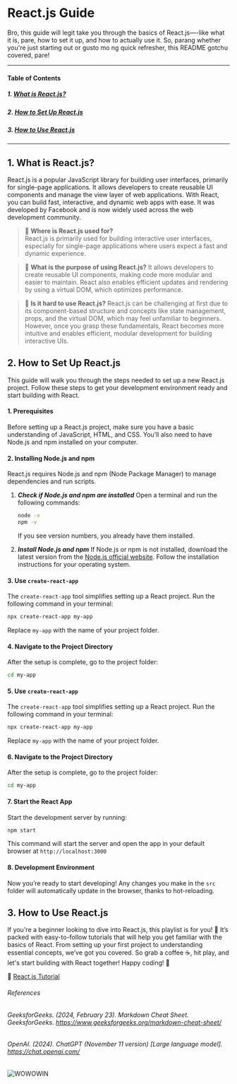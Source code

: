 # React.js Guide

Bro, this guide will legit take you through the basics of React.js—-like what it is, pare, how to set it up, and how to actually use it. So, parang whether you're just starting out or gusto mo ng quick refresher, this README gotchu covered, pare!

---

#### Table of Contents
##### 1. [What is React.js?](#what-is-reactjs)
##### 2. [How to Set Up React.js](#how-to-set-up-reactjs)
##### 3. [How to Use React.js](#how-to-use-reactjs)

---

## 1. What is React.js?

React.js is a popular JavaScript library for building user interfaces, primarily for single-page applications. It allows developers to create reusable UI components and manage the view layer of web applications. With React, you can build fast, interactive, and dynamic web apps with ease. It was developed by Facebook and is now widely used across the web development community.

>🚋 **Where is React.js used for?**                                                                                 
React.js is primarily used for building interactive user interfaces, especially for single-page applications where users expect a fast and dynamic experience.

>🔎 **What is the purpose of using React.js?**
It allows developers to create reusable UI components, making code more modular and easier to maintain. React also enables efficient updates and rendering by using a virtual DOM, which optimizes performance.


>🔨 **Is it hard to use React.js?**
React.js can be challenging at first due to its component-based structure and concepts like state management, props, and the virtual DOM, which may feel unfamiliar to beginners. However, once you grasp these fundamentals, React becomes more intuitive and enables efficient, modular development for building interactive UIs.

## 2. How to Set Up React.js

This guide will walk you through the steps needed to set up a new React.js project. Follow these steps to get your development environment ready and start building with React.


#### 1. Prerequisites

Before setting up a React.js project, make sure you have a basic understanding of JavaScript, HTML, and CSS. You’ll also need to have Node.js and npm installed on your computer.

#### 2. Installing Node.js and npm

React.js requires Node.js and npm (Node Package Manager) to manage dependencies and run scripts.
   1. ***Check if Node.js and npm are installed***
      Open a terminal and run the following commands:
      ```bash
      node -v
      npm -v
      ```
      If you see version numbers, you already have them installed.

   2. ***Install Node.js and npm***
      If Node.js or npm is not installed, download the latest version from the [Node.js official website](https://nodejs.org/). Follow the installation instructions for your operating system.

  
#### 3. Use `create-react-app`
   The `create-react-app` tool simplifies setting up a React project. Run the following command in your terminal:
   ```bash
   npx create-react-app my-app
   ```
   Replace `my-app` with the name of your project folder.

#### 4. Navigate to the Project Directory
   After the setup is complete, go to the project folder:
   ```bash
   cd my-app
   ```
#### 5. Use `create-react-app`
   The `create-react-app` tool simplifies setting up a React project. Run the following command in your terminal:
   ```bash
   npx create-react-app my-app
   ```
   Replace `my-app` with the name of your project folder.

#### 6. Navigate to the Project Directory
   After the setup is complete, go to the project folder:
   ```bash
   cd my-app
   ```
#### 7. Start the React App
   Start the development server by running:
   ```bash
   npm start
   ```
   This command will start the server and open the app in your default browser at `http://localhost:3000`

#### 8. Development Environment
   Now you’re ready to start developing! Any changes you make in the `src` folder will automatically update in the browser, thanks to hot-reloading.

## 3. How to Use React.js

If you're a beginner looking to dive into React.js, this playlist is for you! 🎉 It’s packed with easy-to-follow tutorials that will help you get familiar with the basics of React. From setting up your first project to understanding essential concepts, we’ve got you covered. So grab a coffee ☕, hit play, and let's start building with React together! Happy coding! 🚀

🔗 [React.js Tutorial](https://www.youtube.com/watch?v=doqyfMaaCPs&list=PLHsDmKA--3C7HaOHOz6qugO5TTY9zNqP6&t=2s)


###### References
###### *GeeksforGeeks. (2024, February 23). Markdown Cheat Sheet. GeeksforGeeks. https://www.geeksforgeeks.org/markdown-cheat-sheet/*
###### *OpenAI. (2024). ChatGPT (November 11 version) [Large language model]. https://chat.openai.com/*

![WOWOWIN](https://i.pinimg.com/736x/48/d9/cb/48d9cb442f014f5c31bfffec26a585bd.jpg)